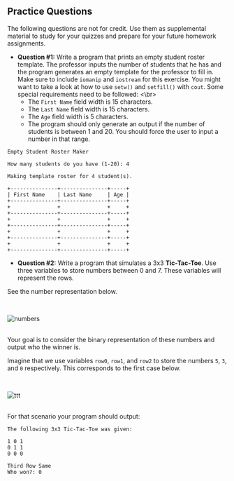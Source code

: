 ## Practice Questions
The following questions are not for credit. Use them as supplemental material to study for your quizzes and prepare for your future homework assignments.

* **Question #1:** Write a program that prints an empty student roster template. The professor inputs the number of students that he has and the program generates an empty template for the professor to fill in. Make sure to include `iomanip` and `iostream` for this exercise. You might want to take a look at how to use `setw()` and `setfill()` with `cout`. Some special requirements need to be followed: <\br>
  * The `First Name` field width is 15 characters.
  * The `Last Name` field width is 15 characters.
  * The `Age` field width is 5 characters.
  * The program should only generate an output if the number of students is between 1 and 20. You should force the user to input a number in that range.

```
Empty Student Roster Maker

How many students do you have (1-20): 4

Making template roster for 4 student(s).

+---------------+---------------+-----+
| First Name    | Last Name     | Age |
+---------------+---------------+-----+
+               +               +     +
+---------------+---------------+-----+
+               +               +     +
+---------------+---------------+-----+
+               +               +     +
+---------------+---------------+-----+
+               +               +     +
+---------------+---------------+-----+
```

* **Question #2:** Write a program that simulates a 3x3 **Tic-Tac-Toe**. Use three variables to store numbers between 0 and 7. These variables will represent the rows.

See the number representation below.

<br>

![numbers](https://github.com/xaviermerino/ECE1552/blob/master/Practice/numbers.png?raw=true)

<br>
Your goal is to consider the binary representation of these numbers and output who the winner is.

Imagine that we use variables `row0`, `row1`, and `row2` to store the numbers `5`, `3`, and `0` respectively. This corresponds to the first case below.

<br>

![ttt](https://github.com/xaviermerino/ECE1552/blob/master/Practice/tictactoe.png?raw=true)

<br>
For that scenario your program should output:

```
The following 3x3 Tic-Tac-Toe was given:

1 0 1
0 1 1
0 0 0

Third Row Same
Who won?: 0
```
